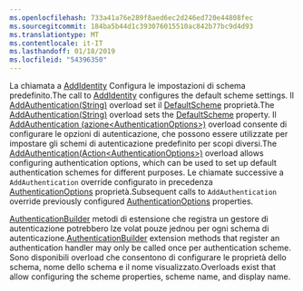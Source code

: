```yaml
---
ms.openlocfilehash: 733a41a76e289f8aed6ec2d246ed720e44808fec
ms.sourcegitcommit: 184ba5b44d1c393076015510ac842b77bc9d4d93
ms.translationtype: MT
ms.contentlocale: it-IT
ms.lasthandoff: 01/18/2019
ms.locfileid: "54396350"
---
```

<span data-ttu-id="e77e0-101">La chiamata a [AddIdentity](/dotnet/api/microsoft.extensions.dependencyinjection.identityservicecollectionextensions.addidentity) Configura le impostazioni di schema predefinito.</span><span class="sxs-lookup"><span data-stu-id="e77e0-101">The call to [AddIdentity](/dotnet/api/microsoft.extensions.dependencyinjection.identityservicecollectionextensions.addidentity) configures the default scheme settings.</span></span> <span data-ttu-id="e77e0-102">Il [AddAuthentication(String)](/dotnet/api/microsoft.extensions.dependencyinjection.authenticationservicecollectionextensions.addauthentication#Microsoft_Extensions_DependencyInjection_AuthenticationServiceCollectionExtensions_AddAuthentication_Microsoft_Extensions_DependencyInjection_IServiceCollection_System_String_) overload set il [DefaultScheme](/dotnet/api/microsoft.aspnetcore.authentication.authenticationoptions.defaultscheme) proprietà.</span><span class="sxs-lookup"><span data-stu-id="e77e0-102">The [AddAuthentication(String)](/dotnet/api/microsoft.extensions.dependencyinjection.authenticationservicecollectionextensions.addauthentication#Microsoft_Extensions_DependencyInjection_AuthenticationServiceCollectionExtensions_AddAuthentication_Microsoft_Extensions_DependencyInjection_IServiceCollection_System_String_) overload sets the [DefaultScheme](/dotnet/api/microsoft.aspnetcore.authentication.authenticationoptions.defaultscheme) property.</span></span> <span data-ttu-id="e77e0-103">Il [AddAuthentication (azione&lt;AuthenticationOptions&gt;)](/dotnet/api/microsoft.extensions.dependencyinjection.authenticationservicecollectionextensions.addauthentication#Microsoft_Extensions_DependencyInjection_AuthenticationServiceCollectionExtensions_AddAuthentication_Microsoft_Extensions_DependencyInjection_IServiceCollection_System_Action_Microsoft_AspNetCore_Authentication_AuthenticationOptions__) overload consente di configurare le opzioni di autenticazione, che possono essere utilizzate per impostare gli schemi di autenticazione predefinito per scopi diversi.</span><span class="sxs-lookup"><span data-stu-id="e77e0-103">The [AddAuthentication(Action&lt;AuthenticationOptions&gt;)](/dotnet/api/microsoft.extensions.dependencyinjection.authenticationservicecollectionextensions.addauthentication#Microsoft_Extensions_DependencyInjection_AuthenticationServiceCollectionExtensions_AddAuthentication_Microsoft_Extensions_DependencyInjection_IServiceCollection_System_Action_Microsoft_AspNetCore_Authentication_AuthenticationOptions__) overload allows configuring authentication options, which can be used to set up default authentication schemes for different purposes.</span></span> <span data-ttu-id="e77e0-104">Le chiamate successive a `AddAuthentication` override configurato in precedenza [AuthenticationOptions](/dotnet/api/microsoft.aspnetcore.builder.authenticationoptions) proprietà.</span><span class="sxs-lookup"><span data-stu-id="e77e0-104">Subsequent calls to `AddAuthentication` override previously configured [AuthenticationOptions](/dotnet/api/microsoft.aspnetcore.builder.authenticationoptions) properties.</span></span>

<span data-ttu-id="e77e0-105">[AuthenticationBuilder](/dotnet/api/microsoft.aspnetcore.authentication.authenticationbuilder) metodi di estensione che registra un gestore di autenticazione potrebbero lze volat pouze jednou per ogni schema di autenticazione.</span><span class="sxs-lookup"><span data-stu-id="e77e0-105">[AuthenticationBuilder](/dotnet/api/microsoft.aspnetcore.authentication.authenticationbuilder) extension methods that register an authentication handler may only be called once per authentication scheme.</span></span> <span data-ttu-id="e77e0-106">Sono disponibili overload che consentono di configurare le proprietà dello schema, nome dello schema e il nome visualizzato.</span><span class="sxs-lookup"><span data-stu-id="e77e0-106">Overloads exist that allow configuring the scheme properties, scheme name, and display name.</span></span>
